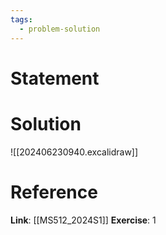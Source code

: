 ```yaml
---
tags:
  - problem-solution
---
```

# Statement 


# Solution
![[202406230940.excalidraw]]

# Reference
**Link**: [[MS512_2024S1]]
**Exercise**: 1